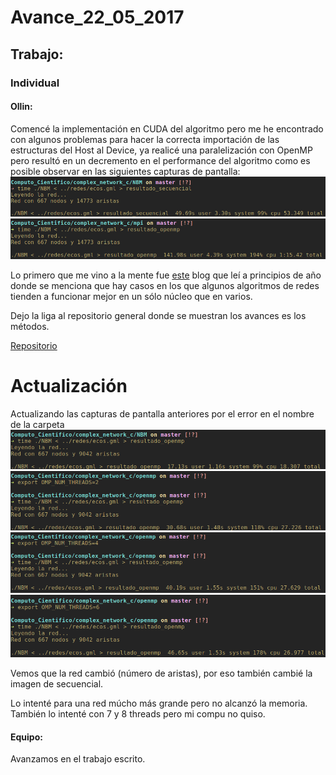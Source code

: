 # Avance_22_05_2017

## Trabajo:

### Individual

#### Ollin:
Comencé la implementación en CUDA del algoritmo pero me he encontrado con algunos problemas para hacer la correcta importación de las estructuras del Host al Device, ya realicé una paralelización con OpenMP pero resultó en un decremento en el performance del algoritmo como es posible observar en las siguientes capturas de pantalla:
![secuencial](https://github.com/ollin18/complex_network_c/blob/master/Capturas/secuencial_nbm_sin_imp_pantalla.png)
![openmp](https://github.com/ollin18/complex_network_c/blob/master/Capturas/openmp_2workers_nbm_ecos.png)

Lo primero que me vino a la mente fue [este](http://www.frankmcsherry.org/graph/scalability/cost/2015/01/15/COST.html) blog que leí a principios de año donde se menciona que hay casos en los que algunos algoritmos de redes tienden a funcionar mejor en un sólo núcleo que en varios.

Dejo la liga al repositorio general donde se muestran los avances es los métodos.

[Repositorio](https://github.com/ollin18/complex_network_c/)

# Actualización
Actualizando las capturas de pantalla anteriores por el error en el nombre de la carpeta
![act_sec](https://github.com/ollin18/complex_network_c/blob/master/Capturas/actualizado_secuencial.png)
![2th](https://github.com/ollin18/complex_network_c/blob/master/Capturas/2threads.png)
![4th](https://github.com/ollin18/complex_network_c/blob/master/Capturas/4threads.png)
![6th](https://github.com/ollin18/complex_network_c/blob/master/Capturas/6threads.png)

Vemos que la red cambió (número de aristas), por eso también cambié la imagen de secuencial. 

Lo intenté para una red múcho más grande pero no alcanzó la memoria. También lo intenté con 7 y 8 threads pero mi compu no quiso.

#### Equipo:
Avanzamos en el trabajo escrito.
